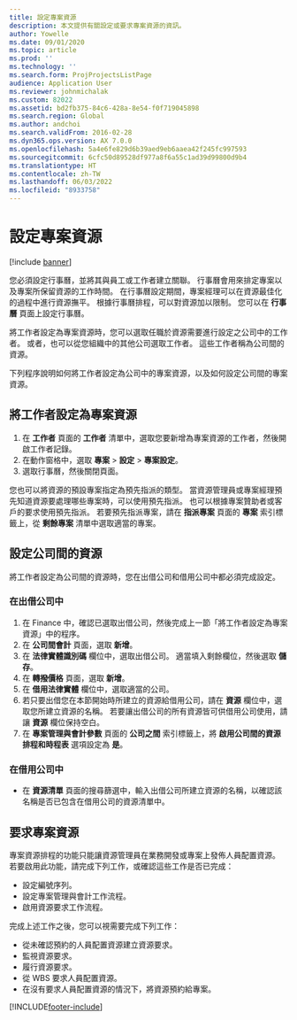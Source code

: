```yaml
---
title: 設定專案資源
description: 本文提供有關設定或要求專案資源的資訊。
author: Yowelle
ms.date: 09/01/2020
ms.topic: article
ms.prod: ''
ms.technology: ''
ms.search.form: ProjProjectsListPage
audience: Application User
ms.reviewer: johnmichalak
ms.custom: 82022
ms.assetid: bd2fb375-84c6-428a-8e54-f0f719045898
ms.search.region: Global
ms.author: andchoi
ms.search.validFrom: 2016-02-28
ms.dyn365.ops.version: AX 7.0.0
ms.openlocfilehash: 5a4e6fe829d6b39aed9eb6aaea42f245fc997593
ms.sourcegitcommit: 6cfc50d89528df977a8f6a55c1ad39d99800d9b4
ms.translationtype: HT
ms.contentlocale: zh-TW
ms.lasthandoff: 06/03/2022
ms.locfileid: "8933758"
---
```

# <a name="set-up-project-resources"></a>設定專案資源

[!include [banner](../includes/banner.md)]

您必須設定行事曆，並將其與員工或工作者建立關聯。 行事曆會用來排定專案以及專案所保留資源的工作時間。 在行事曆設定期間，專案經理可以在資源最佳化的過程中進行資源撫平。 根據行事曆排程，可以對資源加以限制。 您可以在 **行事曆** 頁面上設定行事曆。

將工作者設定為專案資源時，您可以選取任職於資源需要進行設定之公司中的工作者。 或者，也可以從您組織中的其他公司選取工作者。 這些工作者稱為公司間的資源。

下列程序說明如何將工作者設定為公司中的專案資源，以及如何設定公司間的專案資源。

## <a name="set-up-a-worker-as-a-project-resource"></a>將工作者設定為專案資源

1. 在 **工作者** 頁面的 **工作者** 清單中，選取您要新增為專案資源的工作者，然後開啟工作者記錄。
2. 在動作窗格中，選取 **專案** &gt; **設定** &gt; **專案設定**。
3. 選取行事曆，然後關閉頁面。

您也可以將資源的預設專案指定為預先指派的類型。 當資源管理員或專案經理預先知道資源要處理哪些專案時，可以使用預先指派。 也可以根據專案贊助者或客戶的要求使用預先指派。 若要預先指派專案，請在 **指派專案** 頁面的 **專案** 索引標籤上，從 **剩餘專案** 清單中選取適當的專案。

## <a name="set-up-an-intercompany-resource"></a>設定公司間的資源

將工作者設定為公司間的資源時，您在出借公司和借用公司中都必須完成設定。

### <a name="in-the-lending-company"></a>在出借公司中

1. 在 Finance 中，確認已選取出借公司，然後完成上一節「將工作者設定為專案資源」中的程序。
2. 在 **公司間會計** 頁面，選取 **新增**。
3. 在 **法律實體識別碼** 欄位中，選取出借公司。 適當填入剩餘欄位，然後選取 **儲存**。
4. 在 **轉撥價格** 頁面，選取 **新增**。
5. 在 **借用法律實體** 欄位中，選取適當的公司。
6. 若只要出借您在本節開始時所建立的資源給借用公司，請在 **資源** 欄位中，選取您所建立資源的名稱。 若要讓出借公司的所有資源皆可供借用公司使用，請讓 **資源** 欄位保持空白。
7. 在 **專案管理與會計參數** 頁面的 **公司之間** 索引標籤上，將 **啟用公司間的資源排程和時程表** 選項設定為 **是**。

### <a name="in-the-borrowing-company"></a>在借用公司中

- 在 **資源清單** 頁面的搜尋篩選中，輸入出借公司所建立資源的名稱，以確認該名稱是否已包含在借用公司的資源清單中。

## <a name="request-project-resources"></a>要求專案資源
專案資源排程的功能只能讓資源管理員在業務開發或專案上發佈人員配置資源。 若要啟用此功能，請完成下列工作，或確認這些工作是否已完成：

- 設定編號序列。
- 設定專案管理與會計工作流程。
- 啟用資源要求工作流程。

完成上述工作之後，您可以視需要完成下列工作：

- 從未確認預約的人員配置資源建立資源要求。
- 監視資源要求。
- 履行資源要求。
- 從 WBS 要求人員配置資源。
- 在沒有要求人員配置資源的情況下，將資源預約給專案。


[!INCLUDE[footer-include](../includes/footer-banner.md)]